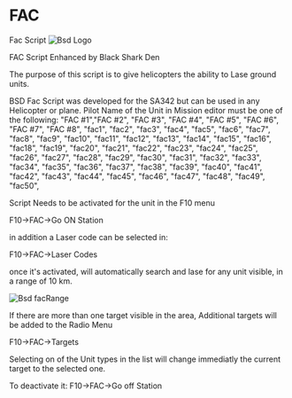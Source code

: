 # FAC
Fac Script 
![Bsd Logo](https://www.blacksharkden.com/templates/blacksharkden/images/Blacksharkcustom3small.png)

FAC Script Enhanced by Black Shark Den

The purpose of this script is to give helicopters the ability to Lase ground units.

BSD Fac Script was developed for the SA342 but can be used in any Helicopter or plane.
Pilot Name of the Unit in Mission editor must be one of the following:
 "FAC #1","FAC #2", "FAC #3", "FAC #4", "FAC #5", "FAC #6", "FAC #7", "FAC #8", "fac1", "fac2",
 "fac3", "fac4", "fac5", "fac6", "fac7", "fac8", "fac9", "fac10", "fac11", "fac12", "fac13", "fac14",	"fac15",	"fac16",
 "fac18", "fac19", "fac20", "fac21", "fac22", "fac23", "fac24", "fac25", "fac26", "fac27", "fac28", "fac29", "fac30", "fac31",
 "fac32", "fac33", "fac34", "fac35",	"fac36", "fac37", "fac38", "fac39", "fac40", "fac41", "fac42", "fac43", "fac44", "fac45",
 "fac46", "fac47", "fac48", "fac49", "fac50",

Script Needs to be activated for the unit in the F10 menu

F10->FAC->Go ON Station

in addition a Laser code can be selected in:

F10->FAC->Laser Codes

once it's activated, will automatically search and lase for any unit visible, in a range of 10 km.

![Bsd facRange](https://i.ibb.co/64F2WS2/fac-Range.png)



If there are more than one target visible in the area, Additional targets will be added to the Radio Menu

F10->FAC->Targets

Selecting on of the Unit types in the list will change immediatly the current target to the selected one.


To deactivate it:
F10->FAC->Go off Station



